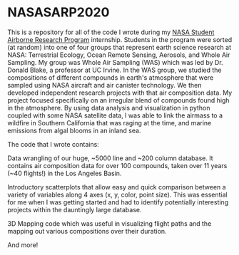# NASASARP2020
This is a repository for all of the code I wrote during my [NASA Student Airborne Research Program](https://www.nasa.gov/centers/ames/earthscience/programs/airbornescience/studentairborneresearchprogram) internship.
Students in the program were sorted (at random) into one of four groups that represent earth science research at NASA: Terrestrial Ecology, Ocean Remote Sensing,
Aerosols, and Whole Air Sampling. My group was Whole Air Sampling (WAS) which was led by Dr. Donald Blake, a professor at UC Irvine. In the WAS group, we studied 
the compositions of different compounds in earth's atmosphere that were sampled using NASA aircraft and air canister technology. We then developed independent 
research projects with that air composition data. My project focused specifically on an irregular blend of compounds found high in the atmosphere. 
By using data analysis and visualization in python coupled with some NASA satellite data, I was able to link the airmass to a wildfire in Southern California that
was raging at the time, and marine emissions from algal blooms in an inland sea. 

The code that I wrote contains:

Data wrangling of our huge, ~5000 line and ~200 column database. It contains air composition data for over 100 compounds, taken over 11 years (~40 flights!) in 
the Los Angeles Basin.

Introductory scatterplots that allow easy and quick comparison between a variety of variables along 4 axes (x, y, color, point size). This was essential for me
when I was getting started and had to identify potentially interesting projects within the dauntingly large database.

3D Mapping code which was useful in visualizing flight paths and the mapping out various compositions over their duration.

And more!
